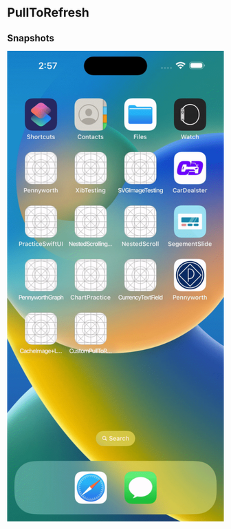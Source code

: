 # PullToRefresh

## Snapshots

<p align="center">
<div style="display:flex">
  <img style="flex-grow:1" src="https://github.com/MalikMurtaza92/PullToRefresh/blob/main/PullRefresh.gif?raw=true" width="32%">
</div>
</p>

